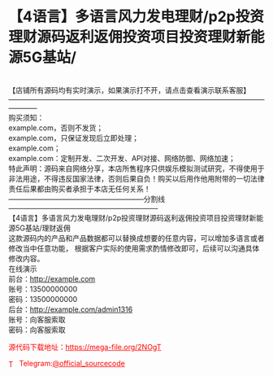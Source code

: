 # 【4语言】多语言风力发电理财/p2p投资理财源码返利返佣投资项目投资理财新能源5G基站/

<br>【店铺所有源码均有实时演示，如果演示打不开，请点击查看演示联系客服】<br>————————————————————————————————————————<br>购买须知：<br>example.com，否则不发货；<br>example.com，只保证发现后立即处理；<br>example.com；<br>example.com：定制开发、二次开发、API对接、网络防御、网络加速；<br>特此声明：源码来自网络分享，本店所售程序只供娱乐模拟测试研究，不得使用于非法用途，不得违反国家法律，否则后果自负！购买以后用作他用附带的一切法律责任后果都由购买者承担于本店无任何关系！<br>———————————————————分割线—————————————————————<br>【4语言】多语言风力发电理财/p2p投资理财源码返利返佣投资项目投资理财新能源5G基站/理财返佣<br>这款源码内的产品和产品数据都可以替换成想要的任意内容，可以增加多语言或者修改当中任意功能， 根据客户实际的使用需求酌情修改即可，后续可以沟通具体修改内容。<br>在线演示<br>前台：http://example.com<br>账号：13500000000<br>密码：13500000000<br>后台：http://example.com/admin1316<br>账号：向客服索取<br>密码：向客服索取<br>


<p style="color: red;">源代码下载地址：<a href="https://mega-file.org/2NOgT" style="color: red;">https://mega-file.org/2NOgT</a></p><p style="color: red;"><img src="https://cdn-icons-png.flaticon.com/512/2111/2111646.png" alt="Telegram Icon" style="width: 16px; vertical-align: middle; margin-right: 5px;">Telegram:<a href="https://t.me/official_sourcecode" style="color: red;">@official_sourcecode</a></p>